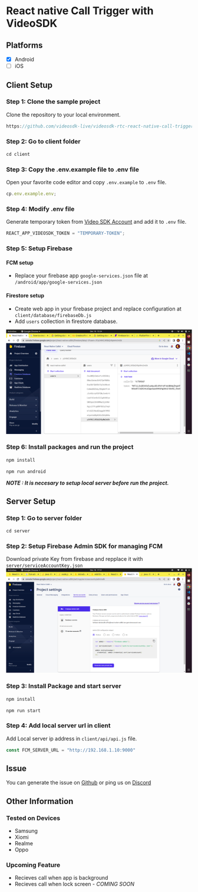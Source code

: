 # React native Call Trigger with  VideoSDK

## Platforms 

- [x] Android 
- [ ] iOS 

## Client Setup

### Step 1: Clone the sample project

Clone the repository to your local environment.

```js
https://github.com/videosdk-live/videosdk-rtc-react-native-call-trigger-example.git
```

### Step 2: Go to client folder

```js
cd client
```

### Step 3: Copy the .env.example file to .env file

Open your favorite code editor and copy `.env.example` to `.env` file.

```js
cp.env.example.env;
```

### Step 4: Modify .env file

Generate temporary token from [Video SDK Account](https://app.videosdk.live/signup) and add it to `.env` file.

```js title=".env"
REACT_APP_VIDEOSDK_TOKEN = "TEMPORARY-TOKEN";
```

### Step 5: Setup Firebase 

#### FCM setup
- Replace your firebase app `google-services.json` file at `/android/app/google-services.json`

#### Firestore setup
- Create web app in your firebase project and replace configuration at `client/database/firebaseDb.js`
- Add `users` collection in firestore database.

![plot](./public/image-1.png)


### Step 6: Install packages and run the project

```js
npm install
```

```js
npm run android
```

_**NOTE : It is necesary to setup local server before run the project.**_



## Server Setup

### Step 1: Go to server folder

```js
cd server
```

### Step 2: Setup Firebase Admin SDK for managing FCM

Download private Key from firebase and repplace it with `server/serviceAccountKey.json`
![plot](./public/image-3.png)


### Step 3: Install Package and start server

```js
npm install
```

```js
npm run start
```
### Step 4: Add local server url in client

Add Local server ip address in `client/api/api.js` file.

```js title="api.js"
const FCM_SERVER_URL = "http://192.168.1.10:9000"
```

## Issue 

You can generate the issue on [Github](https://github.com/videosdk-live/videosdk-rtc-react-native-call-trigger-example/issues) or ping us on [Discord](https://discord.gg/bsEukaNhrD)

## Other Information 

### Tested on Devices 
- Samsung 
- Xiomi 
- Realme
- Oppo 

### Upcoming Feature 
- Recieves call when app is background 
- Recieves call when lock screen - _COMING SOON_
